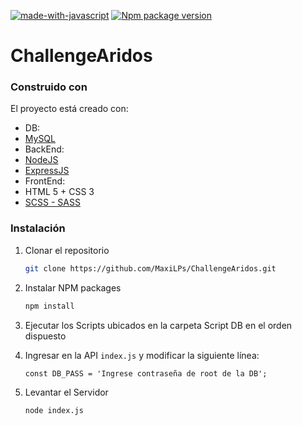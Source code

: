 [![made-with-javascript](https://img.shields.io/badge/Made%20with-JavaScript-1f425f.svg)](https://www.javascript.com)
[![Npm package version](https://img.shields.io/badge/npm-v6.14.15-blue)](https://npmjs.com/package/express)
# ChallengeAridos

### Construido con

El proyecto está creado con:
* DB:
* [MySQL](https://www.mysql.com/)
* BackEnd:
* [NodeJS](https://nodejs.org/es/)
* [ExpressJS](http://expressjs.com/)
* FrontEnd:
* HTML 5 + CSS 3
* [SCSS - SASS](https://sass-lang.com/guide)


### Instalación

1. Clonar el repositorio
   ```sh
   git clone https://github.com/MaxiLPs/ChallengeAridos.git
   ```
2. Instalar NPM packages
   ```sh
   npm install
   ```
3. Ejecutar los Scripts ubicados en la carpeta Script DB en el orden dispuesto

4. Ingresar en la API `index.js` y modificar la siguiente línea:
   ```JS
   const DB_PASS = 'Ingrese contraseña de root de la DB';
   ```
5. Levantar el Servidor
   ```sh
   node index.js
   ```
